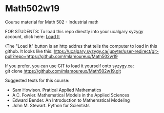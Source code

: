 # Math502w19
Course material for Math 502 - Industrial math

FOR STUDENTS: To load this repo directly into your ucalgary syzygy account, click here:
[Load It](https://ucalgary.syzygy.ca/jupyter/user-redirect/git-pull?repo=https://github.com/mlamoureux/Math502w19)

(The "Load It" button is an http addres that tells the computer to load in this github. It looks like this:
https://ucalgary.syzygy.ca/jupyter/user-redirect/git-pull?repo=https://github.com/mlamoureux/Math502w19

If you prefer, you can use GIT to load it yourself  onto syzygy.ca:  
git clone https://github.com/mlamoureux/Math502w19.git

Suggested texts for this course:
- Sam Howison. Pratical Applied Mathematics
- A.C. Fowler. Mathematical Models in the Applied Sciences
- Edward Bender. An Introduction to Mathematical Modeling
- John M. Stewart. Python for Scientists
